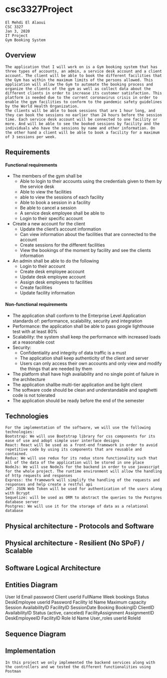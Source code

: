 # csc3327Project

	El Mehdi El Alaoui
	CSC 3327
	Jan 3, 2020
	IT Project
	Gym Booking System

## Overview
	The application that I will work on is a Gym booking system that has three types of accounts, an admin, a service desk account and a client account. The client will be able to book the different facilities that the Gym has within the maximum limits of the persons allowed. This application will allow the Gym to automate the booking process and organize the clients of the gym as well as collect data about the different clients in order to increase its customer satisfaction. This platform is needed due to the current coronavirus crisis in order to enable the gym facilities to conform to the pandemic safety guidelines by the World Health Organization.
	The clients will be able to book sessions that are 1 hour long, and they can book the sessions no earlier than 24 hours before the session time. Each service desk account will be connected to one facility or more. And will be able to see the booked sessions by facility and the individuals who have the sessions by name and other information. On the other hand a client will be able to book a facility for a maximum of 3 sessions per week.

## Requirements

#### Functional requirements


- The members of the gym shall be
  - Able to login to their accounts using the credentials given to them by the service desk
  - Able to view the facilities
  - able to view the sessions of each facility
  - Able to book a session in a facility 
  - Be able to cancel a session
  - A service desk employee shall be able to 
  - Login to their specific account
- Create a new account for the client
  - Update the client’s account information
  - Can view information about the facilities that are connected to the account
  - Create sessions for the different facilities
  - View the bookings of the moment by facility and see the clients information
- An admin shall be able to do the following
  - Login to their account
  - Create desk employee account
  - Update desk employee account
  - Assign desk employees to facilities
  - Create facilities
  - Update facility information

#### Non-functional requirements

- The application shall conform to the Enterprise Level Application standards of: performance, scalability, security and integration
- Performance: the application shall be able to pass google lighthouse test with at least 80%
- Scalability: the system shall keep the performance with increased loads at a reasonable cost
- Security:
  - Confidentiality and integrity of data traffic is a must
  - The application shall keep authenticity of the client and server
  - Users can only access their own accounts and only view and modify the things that are needed by them
- The platform shall have high availability and no single point of failure in the architecture
- The application shallbe multi-tier application and be light client
- The software code should be clean and understandable and spaghetti code is not tolerated
- The application should be ready before the end of the semester

## Technologies 
  
    For the implementation of the software, we will use the following technologies:
    Bootstrap: We will use Bootstrap library for css components for its ease of use and adopt simple user interface designs
    React: React will be used as a front-end framework in order to avoid repetitive code by using its components that are reusable and contained. 
    Redux: We will use redux for its redux store functionality such that all of the data of the application will be stored in one place
    NodeJs: We will use NodeJs for the backend in order to use javascript for the whole project. The runtime environment will allow the handling of http requests and responses
    Express: the framework will simplify the handling of the requests and responses and help create a restful api
    JWT: JSON Web Token will be used for authentication of the users along with Bcrypt
    Sequelize: will be used as ORM to abstract the queries to the Postgres database server
    Postgres: We will use it for the storage of data as a relational database




## Physical architecture - Protocols and Software




## Physical architecture - Resilient (No SPoF) / Scalable











## Software Logical Architecture

## Entities Diagram



User
Id
Email
password
Client
userId
FullName
Week bookings
Status
DeskEmployee
userId
Password
Facility
Id
Name
Maximum capacity
Session
AvailabilityID
FacilityID
SessionDate
Booking
BookingID
ClientID
AvailabilityID
Status (active, canceled)
FacilityAssignment
AssignmentID
DeskEmployeeID
FacilityID
Role
Id
Name
User_roles
userId
RoleId








## Sequence Diagram


## Implementation
	In this project we only implemented the backend services along with the controllers and we tested the different functionalities using Postman
